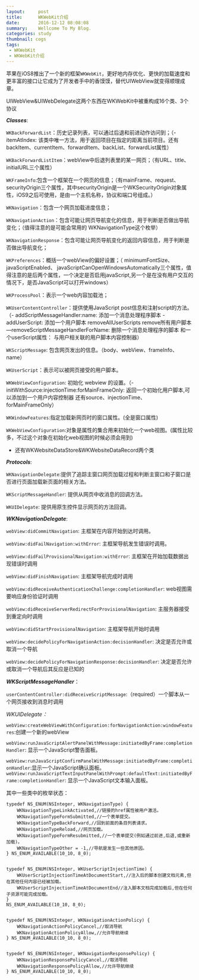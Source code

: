 ```yaml
---
layout:     post
title:      WKWebKit介绍
date:       2016-12-12 08:08:08
summary:    Wellcome To My Blog.
categories: study
thumbnail: cogs
tags:
 - WKWebKit
 - WKWebKit介绍
---
```

苹果在iOS8推出了一个新的框架`WKWebKit`，更好地内存优化、更快的加载速度和更丰富的接口让它成为了开发者手中的香馍馍，替代UIWebView就变得顺理成章。

UIWebView&UIWebDelegate这两个东西在WKWebKit中被重构成16个类、3个协议

***Classes***:

`WKBackForwardList`：历史记录列表，可以通过后退和前进动作访问到；（- itemAtIndex: 该类中唯一方法，用于返回项目在指定的距离当前项目。还有backItem、currentItem、forwardItem、backList、forwardList属性）

`WKBackForwardListItem`：webView中后退列表里的某一网页；（有URL、title、initialURL三个属性）

`WKFrameInfo`:包含一个框架在一个网页的信息；（有mainFrame、request、securityOrigin三个属性，其中securityOrigin是一个WKSecurityOrigin对象属性，iOS9之后可使用，是由一个主机名称，协议和端口号组成。）

`WKNavigation`：包含一个网页加载进度信息；

`WKNavigationAction`：包含可能让网页导航变化的信息，用于判断是否做出导航变化；（值得注意的是可能会常用的 WKNavigationType这个枚举）

`WKNavigationResponse`：包含可能让网页导航变化的返回内容信息，用于判断是否做出导航变化；

`WKPreferences`：概括一个webView的偏好设置；（ minimumFontSize、 javaScriptEnabled、 javaScriptCanOpenWindowsAutomatically三个属性，值得注意的是后两个属性，一个决定是否启用javaScript,另一个是在没有用户交互的情况下，是否JavaScript可以打开windows）

`WKProcessPool`：表示一个web内容加载池；

`WKUserContentController`：提供使用JavaScript post信息和注射script的方法。（- addScriptMessageHandler:name: 添加一个消息处理程序脚本 - addUserScript: 添加一个用户脚本 removeAllUserScripts remove所有用户脚本 —removeScriptMessageHandlerForName: 删除一个消息处理程序的脚本 和一个userScript属性： 与用户相关联的用户脚本内容控制器）

`WKScriptMessage`: 包含网页发出的信息。（body、webView、frameInfo、name）

`WKUserScript`：表示可以被网页接受的用户脚本。

`WKWebViewConfiguration`: 初始化 webview 的设置。（- initWithSource:injectionTime:forMainFrameOnly: 返回一个初始化用户脚本,可以添加到一个用户内容控制器 还有source、injectionTime、forMainFrameOnly）

`WKWindowFeatures`:指定加载新网页时的窗口属性。(全是窗口属性)

`WKWebViewConfiguration`:对象是属性的集合用来初始化一个web视图。(属性比较多，不过这个对象在初始化web视图的时候必须会用到)

- 还有WKWebsiteDataStore&WKWebsiteDataRecord两个类

***Protocols***:

`WKNavigationDelegate`:提供了追踪主窗口网页加载过程和判断主窗口和子窗口是否进行页面加载新页面的相关方法。

`WKScriptMessageHandler`: 提供从网页中收消息的回调方法。

`WKUIDelegate`: 提供用原生控件显示网页的方法回调。

***WKNavigationDelegate***:

`webView:didCommitNavigation`: 主框架在内容开始到达时调用。

`webView:didFailNavigation:withError`: 主框架导航发生错误时调用。

`webView:didFailProvisionalNavigation:withError`: 主框架在开始加载数据出现错误时调用

`webView:didFinishNavigation`: 主框架导航完成时调用

`webView:didReceiveAuthenticationChallenge:completionHandler`: web视图需要响应身份验证时调用

`webView:didReceiveServerRedirectForProvisionalNavigation`: 主服务器接受到重定向时调用

`webView:didStartProvisionalNavigation`: 主框架导航开始时调用

`webView:decidePolicyForNavigationAction:decisionHandler`: 决定是否允许或取消一个导航

`webView:decidePolicyForNavigationResponse:decisionHandler`: 决定是否允许或取消一个导航后其反应是已知的

***WKScriptMessageHandler***：

`userContentController:didReceiveScriptMessage`:（required）一个脚本从一个网页接收到消息时调用

*WKUIDelegate：*

`webView:createWebViewWithConfiguration:forNavigationAction:windowFeatures`:创建一个新的webView

`webView:runJavaScriptAlertPanelWithMessage:initiatedByFrame:completionHandler`: 显示一个JavaScript警告面板。

`webView:runJavaScriptConfirmPanelWithMessage:initiatedByFrame:completionHandler`:显示一个JavaScript确认面板。
 `webView:runJavaScriptTextInputPanelWithPrompt:defaultText:initiatedByFrame:completionHandler`: 显示一个JavaScript文本输入面板。

其中一些类中的枚举状态：

	typedef NS_ENUM(NSInteger, WKNavigationType) {
	    WKNavigationTypeLinkActivated,//链接的href属性被用户激活。
	    WKNavigationTypeFormSubmitted,//一个表单提交。
	    WKNavigationTypeBackForward,//回到前面的条目列表请求。
	    WKNavigationTypeReload,//网页加载。
	    WKNavigationTypeFormResubmitted,//一个表单提交(例如通过前进,后退,或重新加载)。
	    WKNavigationTypeOther = -1,//导航是发生一些其他原因。
	} NS_ENUM_AVAILABLE(10_10, 8_0);


	typedef NS_ENUM(NSInteger, WKUserScriptInjectionTime) {
	    WKUserScriptInjectionTimeAtDocumentStart,//注入后的脚本创建文档元素,但在其他任何内容已经被加载。
	    WKUserScriptInjectionTimeAtDocumentEnd//注入脚本文档完成加载后,但在任何子资源可能完成加载。
	}
	NS_ENUM_AVAILABLE(10_10, 8_0);


	typedef NS_ENUM(NSInteger, WKNavigationActionPolicy) {
	    WKNavigationActionPolicyCancel,//取消导航
	    WKNavigationActionPolicyAllow,//允许导航继续
	} NS_ENUM_AVAILABLE(10_10, 8_0);


	typedef NS_ENUM(NSInteger, WKNavigationResponsePolicy) {
	    WKNavigationResponsePolicyCancel,//取消导航
	    WKNavigationResponsePolicyAllow,//允许导航继续
	} NS_ENUM_AVAILABLE(10_10, 8_0);







